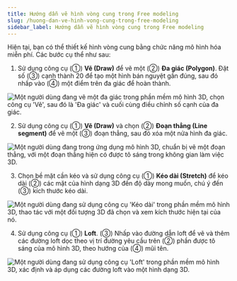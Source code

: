 ```yaml
---
title: Hướng dẫn vẽ hình vòng cung trong Free modeling
slug: /huong-dan-ve-hinh-vong-cung-trong-free-modeling
sidebar_label: Hướng dẫn vẽ hình vòng cung trong Free modeling
---
```


Hiện tại, bạn có thể thiết kế hình vòng cung bằng chức năng mô hình hóa miễn phí. Các bước cụ thể như sau:

1. Sử dụng công cụ (①) **Vẽ (Draw)** để vẽ một (②) **Đa giác (Polygon)**. Đặt số (③) cạnh thành 20 để tạo một hình bán nguyệt gần đúng, sau đó nhấp vào (④) một điểm trên đa giác để hoàn thành.

![Một người dùng đang vẽ một đa giác trong phần mềm mô hình 3D, chọn công cụ 'Vẽ', sau đó là 'Đa giác' và cuối cùng điều chỉnh số cạnh của đa giác.](https://storage.googleapis.com/jegavn_kb/image_jegavn/621.1.jpg)

2. Sử dụng công cụ (①) **Vẽ (Draw)** và chọn (②) **Đoạn thẳng (Line segment)** để vẽ một (③) đoạn thẳng, sau đó xóa một nửa hình đa giác.

![Một người dùng đang trong ứng dụng mô hình 3D, chuẩn bị vẽ một đoạn thẳng, với một đoạn thẳng hiện có được tô sáng trong không gian làm việc 3D.](https://storage.googleapis.com/jegavn_kb/image_jegavn/621.2.jpg)

3. Chọn bề mặt cần kéo và sử dụng công cụ (①) **Kéo dài (Stretch)** để kéo dài (②) các mặt của hình dạng 3D đến độ dày mong muốn, chú ý đến (③) kích thước kéo dài.

![Một người dùng đang sử dụng công cụ 'Kéo dài' trong phần mềm mô hình 3D, thao tác với một đối tượng 3D đã chọn và xem kích thước hiện tại của nó.](https://storage.googleapis.com/jegavn_kb/image_jegavn/621.3.jpg)

4. Sử dụng công cụ (①) **Loft**. (③) Nhấp vào đường dẫn loft để vẽ và thêm các đường loft dọc theo vị trí đường yêu cầu trên (②) phần được tô sáng của mô hình 3D, theo hướng của (④) mũi tên.

![Một người dùng đang sử dụng công cụ 'Loft' trong phần mềm mô hình 3D, xác định và áp dụng các đường loft vào một hình dạng 3D.](https://storage.googleapis.com/jegavn_kb/image_jegavn/621.4.jpg)